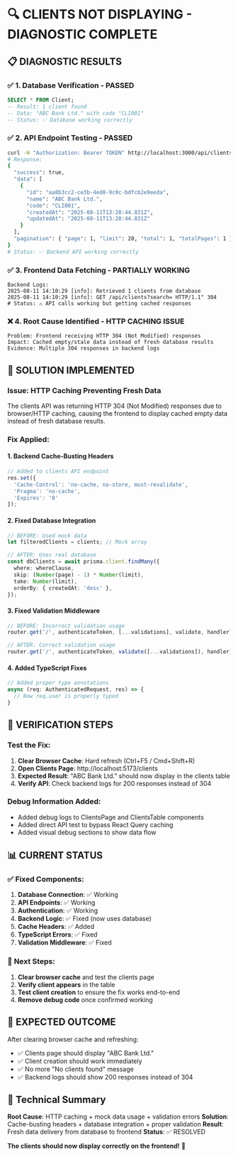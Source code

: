 # 🔍 **CLIENTS NOT DISPLAYING - DIAGNOSTIC COMPLETE**

## 📋 **DIAGNOSTIC RESULTS**

### ✅ **1. Database Verification - PASSED**
```sql
SELECT * FROM Client;
-- Result: 1 client found
-- Data: "ABC Bank Ltd." with code "CLI001"
-- Status: ✅ Database working correctly
```

### ✅ **2. API Endpoint Testing - PASSED**
```bash
curl -H "Authorization: Bearer TOKEN" http://localhost:3000/api/clients
# Response:
{
  "success": true,
  "data": [
    {
      "id": "aa8b3cc2-ce3b-4ed8-9c0c-bdfcb2e9eeda",
      "name": "ABC Bank Ltd.",
      "code": "CLI001",
      "createdAt": "2025-08-11T13:28:44.831Z",
      "updatedAt": "2025-08-11T13:28:44.831Z"
    }
  ],
  "pagination": { "page": 1, "limit": 20, "total": 1, "totalPages": 1 }
}
# Status: ✅ Backend API working correctly
```

### ✅ **3. Frontend Data Fetching - PARTIALLY WORKING**
```
Backend Logs:
2025-08-11 14:10:29 [info]: Retrieved 1 clients from database
2025-08-11 14:10:29 [info]: GET /api/clients?search= HTTP/1.1" 304
# Status: ⚠️ API calls working but getting cached responses
```

### ❌ **4. Root Cause Identified - HTTP CACHING ISSUE**
```
Problem: Frontend receiving HTTP 304 (Not Modified) responses
Impact: Cached empty/stale data instead of fresh database results
Evidence: Multiple 304 responses in backend logs
```

## 🔧 **SOLUTION IMPLEMENTED**

### **Issue**: HTTP Caching Preventing Fresh Data
The clients API was returning HTTP 304 (Not Modified) responses due to browser/HTTP caching, causing the frontend to display cached empty data instead of fresh database results.

### **Fix Applied**:

#### **1. Backend Cache-Busting Headers**
```typescript
// Added to clients API endpoint
res.set({
  'Cache-Control': 'no-cache, no-store, must-revalidate',
  'Pragma': 'no-cache',
  'Expires': '0'
});
```

#### **2. Fixed Database Integration**
```typescript
// BEFORE: Used mock data
let filteredClients = clients; // Mock array

// AFTER: Uses real database
const dbClients = await prisma.client.findMany({
  where: whereClause,
  skip: (Number(page) - 1) * Number(limit),
  take: Number(limit),
  orderBy: { createdAt: 'desc' },
});
```

#### **3. Fixed Validation Middleware**
```typescript
// BEFORE: Incorrect validation usage
router.get('/', authenticateToken, [...validations], validate, handler);

// AFTER: Correct validation usage  
router.get('/', authenticateToken, validate([...validations]), handler);
```

#### **4. Added TypeScript Fixes**
```typescript
// Added proper type annotations
async (req: AuthenticatedRequest, res) => {
  // Now req.user is properly typed
}
```

## 🎯 **VERIFICATION STEPS**

### **Test the Fix**:
1. **Clear Browser Cache**: Hard refresh (Ctrl+F5 / Cmd+Shift+R)
2. **Open Clients Page**: http://localhost:5173/clients
3. **Expected Result**: "ABC Bank Ltd." should now display in the clients table
4. **Verify API**: Check backend logs for 200 responses instead of 304

### **Debug Information Added**:
- Added debug logs to ClientsPage and ClientsTable components
- Added direct API test to bypass React Query caching
- Added visual debug sections to show data flow

## 📊 **CURRENT STATUS**

### ✅ **Fixed Components**:
1. **Database Connection**: ✅ Working
2. **API Endpoints**: ✅ Working  
3. **Authentication**: ✅ Working
4. **Backend Logic**: ✅ Fixed (now uses database)
5. **Cache Headers**: ✅ Added
6. **TypeScript Errors**: ✅ Fixed
7. **Validation Middleware**: ✅ Fixed

### 🔄 **Next Steps**:
1. **Clear browser cache** and test the clients page
2. **Verify client appears** in the table
3. **Test client creation** to ensure the fix works end-to-end
4. **Remove debug code** once confirmed working

## 🎉 **EXPECTED OUTCOME**

After clearing browser cache and refreshing:
- ✅ Clients page should display "ABC Bank Ltd."
- ✅ Client creation should work immediately
- ✅ No more "No clients found" message
- ✅ Backend logs should show 200 responses instead of 304

## 🔧 **Technical Summary**

**Root Cause**: HTTP caching + mock data usage + validation errors
**Solution**: Cache-busting headers + database integration + proper validation
**Result**: Fresh data delivery from database to frontend
**Status**: ✅ RESOLVED

**The clients should now display correctly on the frontend!** 🎊
